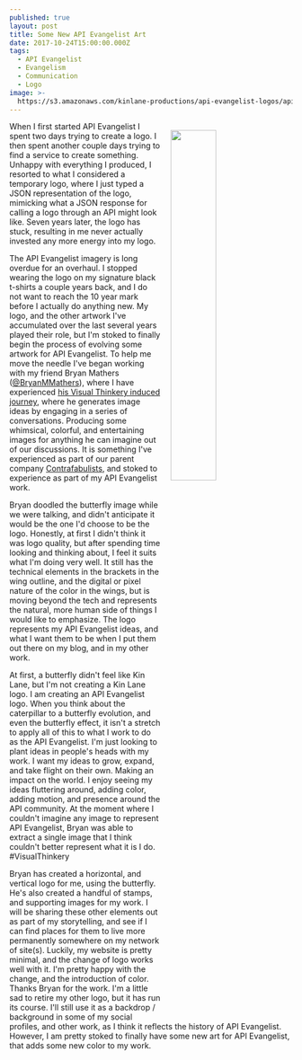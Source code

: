 ```yaml
---
published: true
layout: post
title: Some New API Evangelist Art
date: 2017-10-24T15:00:00.000Z
tags:
  - API Evangelist
  - Evangelism
  - Communication
  - Logo
image: >-
  https://s3.amazonaws.com/kinlane-productions/api-evangelist-logos/api-evangelist-butterfly-vertical.png
---
```

<p><img src="https://s3.amazonaws.com/kinlane-productions/api-evangelist-logos/api-evangelist-butterfly-vertical.png" align="right" width="40%" style="padding: 15px;" /></p>When I first started API Evangelist I spent two days trying to create a logo. I then spent another couple days trying to find a service to create something. Unhappy with everything I produced, I resorted to what I considered a temporary logo, where I just typed a JSON representation of the logo, mimicking what a JSON response for calling a logo through an API might look like. Seven years later, the logo has stuck, resulting in me never actually invested any more energy into my logo.

The API Evangelist imagery is long overdue for an overhaul. I stopped wearing the logo on my signature black t-shirts a couple years back, and I do not want to reach the 10 year mark before I actually do anything new. My logo, and the other artwork I've accumulated over the last several years played their role, but I'm stoked to finally begin the process of evolving some artwork for API Evangelist. To help me move the needle I've began working with my friend Bryan Mathers ([@BryanMMathers](https://twitter.com/BryanMMathers)), where I have experienced [his Visual Thinkery induced journey](https://visualthinkery.com/), where he generates image ideas by engaging in a series of conversations. Producing some whimsical, colorful, and entertaining images for anything he can imagine out of our discussions. It is something I've experienced as part of our parent company [Contrafabulists](http://contrafabulists.com/), and stoked to experience as part of my API Evangelist work.

Bryan doodled the butterfly image while we were talking, and didn't anticipate it would be the one I'd choose to be the logo. Honestly, at first I didn't think it was logo quality, but after spending time looking and thinking about, I feel it suits what I'm doing very well. It still has the technical elements in the brackets in the wing outline, and the digital or pixel nature of the color in the wings, but is moving beyond the tech and represents the natural, more human side of things I would like to emphasize. The logo represents my API Evangelist ideas, and what I want them to be when I put them out there on my blog, and in my other work.

At first, a butterfly didn't feel like Kin Lane, but I'm not creating a Kin Lane logo. I am creating an API Evangelist logo. When you think about the caterpillar to a butterfly evolution, and even the butterfly effect, it isn't a stretch to apply all of this to what I work to do as the API Evangelist. I'm just looking to plant ideas in people's heads with my work. I want my ideas to grow, expand, and take flight on their own. Making an impact on the world. I enjoy seeing my ideas fluttering around, adding color, adding motion, and presence around the API community. At the moment where I couldn't imagine any image to represent API Evangelist, Bryan was able to extract a single image that I think couldn't better represent what it is I do. #VisualThinkery

Bryan has created a horizontal, and vertical logo for me, using the butterfly. He's also created a handful of stamps, and supporting images for my work. I will be sharing these other elements out as part of my storytelling, and see if I can find places for them to live more permanently somewhere on my network of site(s). Luckily, my website is pretty minimal, and the change of logo works well with it. I'm pretty happy with the change, and the introduction of color. Thanks Bryan for the work. I'm a little sad to retire my other logo, but it has run its course. I'll still use it as a backdrop / background in some of my social profiles, and other work, as I think it reflects the history of API Evangelist. However, I am pretty stoked to finally have some new art for API Evangelist, that adds some new color to my work.
